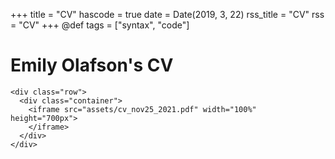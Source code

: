 +++
title = "CV"
hascode = true
date = Date(2019, 3, 22)
rss_title = "CV"
rss = "CV"
+++
@def tags = ["syntax", "code"]


# Emily Olafson's CV 

~~~
<div class="row">
  <div class="container">
    <iframe src="assets/cv_nov25_2021.pdf" width="100%" height="700px">
    </iframe>
  </div>
</div>
~~~
